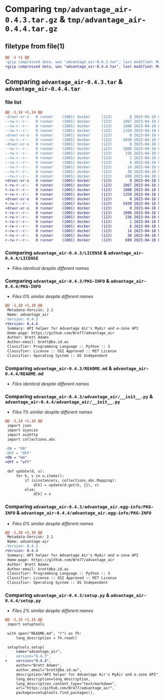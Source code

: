 # Comparing `tmp/advantage_air-0.4.3.tar.gz` & `tmp/advantage_air-0.4.4.tar.gz`

## filetype from file(1)

```diff
@@ -1 +1 @@
-gzip compressed data, was "advantage_air-0.4.3.tar", last modified: Mon Apr 10 03:31:53 2023, max compression
+gzip compressed data, was "advantage_air-0.4.4.tar", last modified: Mon Apr 10 04:34:28 2023, max compression
```

## Comparing `advantage_air-0.4.3.tar` & `advantage_air-0.4.4.tar`

### file list

```diff
@@ -1,14 +1,14 @@
-drwxr-xr-x   0 runner    (1001) docker     (123)        0 2023-04-10 03:31:53.667443 advantage_air-0.4.3/
--rw-r--r--   0 runner    (1001) docker     (123)     1067 2023-04-10 03:31:44.000000 advantage_air-0.4.3/LICENSE
--rw-r--r--   0 runner    (1001) docker     (123)     1808 2023-04-10 03:31:53.667443 advantage_air-0.4.3/PKG-INFO
--rw-r--r--   0 runner    (1001) docker     (123)     1359 2023-04-10 03:31:44.000000 advantage_air-0.4.3/README.md
-drwxr-xr-x   0 runner    (1001) docker     (123)        0 2023-04-10 03:31:53.667443 advantage_air-0.4.3/advantage_air/
--rw-r--r--   0 runner    (1001) docker     (123)     5939 2023-04-10 03:31:44.000000 advantage_air-0.4.3/advantage_air/__init__.py
-drwxr-xr-x   0 runner    (1001) docker     (123)        0 2023-04-10 03:31:53.667443 advantage_air-0.4.3/advantage_air.egg-info/
--rw-r--r--   0 runner    (1001) docker     (123)     1808 2023-04-10 03:31:53.000000 advantage_air-0.4.3/advantage_air.egg-info/PKG-INFO
--rw-r--r--   0 runner    (1001) docker     (123)      236 2023-04-10 03:31:53.000000 advantage_air-0.4.3/advantage_air.egg-info/SOURCES.txt
--rw-r--r--   0 runner    (1001) docker     (123)        1 2023-04-10 03:31:53.000000 advantage_air-0.4.3/advantage_air.egg-info/dependency_links.txt
--rw-r--r--   0 runner    (1001) docker     (123)        8 2023-04-10 03:31:53.000000 advantage_air-0.4.3/advantage_air.egg-info/requires.txt
--rw-r--r--   0 runner    (1001) docker     (123)       14 2023-04-10 03:31:53.000000 advantage_air-0.4.3/advantage_air.egg-info/top_level.txt
--rw-r--r--   0 runner    (1001) docker     (123)       38 2023-04-10 03:31:53.667443 advantage_air-0.4.3/setup.cfg
--rw-r--r--   0 runner    (1001) docker     (123)      699 2023-04-10 03:31:44.000000 advantage_air-0.4.3/setup.py
+drwxr-xr-x   0 runner    (1001) docker     (123)        0 2023-04-10 04:34:28.083202 advantage_air-0.4.4/
+-rw-r--r--   0 runner    (1001) docker     (123)     1067 2023-04-10 04:34:16.000000 advantage_air-0.4.4/LICENSE
+-rw-r--r--   0 runner    (1001) docker     (123)     1808 2023-04-10 04:34:28.083202 advantage_air-0.4.4/PKG-INFO
+-rw-r--r--   0 runner    (1001) docker     (123)     1359 2023-04-10 04:34:16.000000 advantage_air-0.4.4/README.md
+drwxr-xr-x   0 runner    (1001) docker     (123)        0 2023-04-10 04:34:28.079202 advantage_air-0.4.4/advantage_air/
+-rw-r--r--   0 runner    (1001) docker     (123)     5939 2023-04-10 04:34:16.000000 advantage_air-0.4.4/advantage_air/__init__.py
+drwxr-xr-x   0 runner    (1001) docker     (123)        0 2023-04-10 04:34:28.083202 advantage_air-0.4.4/advantage_air.egg-info/
+-rw-r--r--   0 runner    (1001) docker     (123)     1808 2023-04-10 04:34:28.000000 advantage_air-0.4.4/advantage_air.egg-info/PKG-INFO
+-rw-r--r--   0 runner    (1001) docker     (123)      236 2023-04-10 04:34:28.000000 advantage_air-0.4.4/advantage_air.egg-info/SOURCES.txt
+-rw-r--r--   0 runner    (1001) docker     (123)        1 2023-04-10 04:34:28.000000 advantage_air-0.4.4/advantage_air.egg-info/dependency_links.txt
+-rw-r--r--   0 runner    (1001) docker     (123)        8 2023-04-10 04:34:28.000000 advantage_air-0.4.4/advantage_air.egg-info/requires.txt
+-rw-r--r--   0 runner    (1001) docker     (123)       14 2023-04-10 04:34:28.000000 advantage_air-0.4.4/advantage_air.egg-info/top_level.txt
+-rw-r--r--   0 runner    (1001) docker     (123)       38 2023-04-10 04:34:28.083202 advantage_air-0.4.4/setup.cfg
+-rw-r--r--   0 runner    (1001) docker     (123)      699 2023-04-10 04:34:16.000000 advantage_air-0.4.4/setup.py
```

### Comparing `advantage_air-0.4.3/LICENSE` & `advantage_air-0.4.4/LICENSE`

 * *Files identical despite different names*

### Comparing `advantage_air-0.4.3/PKG-INFO` & `advantage_air-0.4.4/PKG-INFO`

 * *Files 0% similar despite different names*

```diff
@@ -1,10 +1,10 @@
 Metadata-Version: 2.1
 Name: advantage_air
-Version: 0.4.3
+Version: 0.4.4
 Summary: API helper for Advantage Air's MyAir and e-zone API
 Home-page: https://github.com/Bre77/advantage_air
 Author: Brett Adams
 Author-email: brett@ba.id.au
 Classifier: Programming Language :: Python :: 3
 Classifier: License :: OSI Approved :: MIT License
 Classifier: Operating System :: OS Independent
```

### Comparing `advantage_air-0.4.3/README.md` & `advantage_air-0.4.4/README.md`

 * *Files identical despite different names*

### Comparing `advantage_air-0.4.3/advantage_air/__init__.py` & `advantage_air-0.4.4/advantage_air/__init__.py`

 * *Files 1% similar despite different names*

```diff
@@ -1,14 +1,14 @@
 import json
 import asyncio
 import aiohttp
 import collections.abc
 
-ON = "ON"
-OFF = "OFF"
+ON = "on"
+OFF = "off"
 
 def update(d, u):
     for k, v in u.items():
         if isinstance(v, collections.abc.Mapping):
             d[k] = update(d.get(k, {}), v)
         else:
             d[k] = v
```

### Comparing `advantage_air-0.4.3/advantage_air.egg-info/PKG-INFO` & `advantage_air-0.4.4/advantage_air.egg-info/PKG-INFO`

 * *Files 0% similar despite different names*

```diff
@@ -1,10 +1,10 @@
 Metadata-Version: 2.1
 Name: advantage-air
-Version: 0.4.3
+Version: 0.4.4
 Summary: API helper for Advantage Air's MyAir and e-zone API
 Home-page: https://github.com/Bre77/advantage_air
 Author: Brett Adams
 Author-email: brett@ba.id.au
 Classifier: Programming Language :: Python :: 3
 Classifier: License :: OSI Approved :: MIT License
 Classifier: Operating System :: OS Independent
```

### Comparing `advantage_air-0.4.3/setup.py` & `advantage_air-0.4.4/setup.py`

 * *Files 2% similar despite different names*

```diff
@@ -1,15 +1,15 @@
 import setuptools
 
 with open("README.md", "r") as fh:
     long_description = fh.read()
 
 setuptools.setup(
     name="advantage_air",
-    version="0.4.3",
+    version="0.4.4",
     author="Brett Adams",
     author_email="brett@ba.id.au",
     description="API helper for Advantage Air's MyAir and e-zone API",
     long_description=long_description,
     long_description_content_type="text/markdown",
     url="https://github.com/Bre77/advantage_air",
     packages=setuptools.find_packages(),
```

